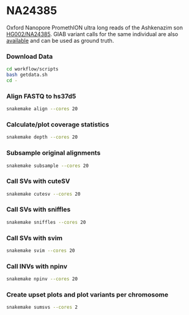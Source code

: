 # NA24385

Oxford Nanopore PromethION ultra long reads of the Ashkenazim son [HG002/NA24385](https://ftp.ncbi.nlm.nih.gov/giab/ftp/data/AshkenazimTrio/HG002_NA24385_son/UCSC_Ultralong_OxfordNanopore_Promethion/). GIAB variant calls for the same individual are also [available](https://ftp-trace.ncbi.nlm.nih.gov/giab/ftp/data/AshkenazimTrio/analysis/NIST_SVs_Integration_v0.6/) and can be used as ground truth.


### Download Data

``` bash
cd workflow/scripts
bash getdata.sh
cd -
```

### Align FASTQ to hs37d5

``` bash
snakemake align --cores 20 
```

### Calculate/plot coverage statistics

``` bash
snakemake depth --cores 20
```

### Subsample original alignments

``` bash
snakemake subsample --cores 20
```

### Call SVs with cuteSV

``` bash
snakemake cutesv --cores 20
```

### Call SVs with sniffles

``` bash
snakemake sniffles --cores 20
```

### Call SVs with svim

``` bash
snakemake svim --cores 20
```

### Call INVs with npinv

``` bash
snakemake npinv --cores 20
```

### Create upset plots and plot variants per chromosome

``` bash
snakemake sumsvs --cores 2
```
